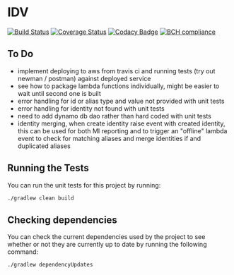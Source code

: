 # IDV

[![Build Status](https://travis-ci.org/michaelruocco/idv.svg?branch=master)](https://travis-ci.org/michaelruocco/idv)
[![Coverage Status](https://coveralls.io/repos/github/michaelruocco/idv/badge.svg?branch=master)](https://coveralls.io/github/michaelruocco/idv?branch=master)
[![Codacy Badge](https://api.codacy.com/project/badge/Grade/bf0e7c1e4ce54853bdad4570230cc33c)](https://app.codacy.com/app/michaelruocco/idv?utm_source=github.com&utm_medium=referral&utm_content=michaelruocco/idv&utm_campaign=Badge_Grade_Dashboard)
[![BCH compliance](https://bettercodehub.com/edge/badge/michaelruocco/idv?branch=master)](https://bettercodehub.com/)

## To Do

* implement deploying to aws from travis ci and running tests (try out newman / postman) against deployed service
* see how to package lambda functions individually, might be easier to wait until second one is built
* error handling for id or alias type and value not provided with unit tests
* error handling for identity not found with unit tests
* need to add dynamo db dao rather than hard coded with unit tests
* identity merging, when create identity raise event with created identity, this can be used
for both MI reporting and to trigger an "offline" lambda event to check for matching aliases and merge
identities if and duplicated aliases

## Running the Tests

You can run the unit tests for this project by running:

```bash
./gradlew clean build
```

## Checking dependencies

You can check the current dependencies used by the project to see whether
or not they are currently up to date by running the following command:

```bash
./gradlew dependencyUpdates
```